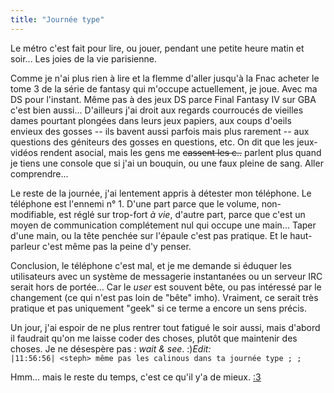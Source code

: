 ```yaml
---
title: "Journée type"
---
```


Le métro c'est fait pour lire, ou jouer, pendant une petite heure matin et
soir... Les joies de la vie parisienne.

Comme je n'ai plus rien à lire et la flemme d'aller jusqu'à la Fnac acheter le
tome 3 de la série de fantasy qui m'occupe actuellement, je joue. Avec ma DS
pour l'instant. Même pas à des jeux DS parce Final Fantasy IV sur GBA c'est
bien aussi... D'ailleurs j'ai droit aux regards courroucés de vieilles dames
pourtant plongées dans leurs jeux papiers, aux coups d'oeils envieux des
gosses -- ils bavent aussi parfois mais plus rarement -- aux questions des
géniteurs des gosses en questions, etc. On dit que les jeux-vidéos rendent
asocial, mais les gens me <s>cassent les c..</s> parlent plus quand je tiens
une console que si j'ai un bouquin, ou une faux pleine de sang. Aller
comprendre...

Le reste de la journée, j'ai lentement appris à détester mon téléphone. Le
téléphone est l'ennemi n° 1. D'une part parce que le volume, non-modifiable,
est réglé sur trop-fort _à vie_, d'autre part, parce que c'est un moyen de
communication complétement nul qui occupe une main... Taper d'une main, ou la
tête penchée sur l'épaule c'est pas pratique. Et le haut-parleur c'est même
pas la peine d'y penser.

Conclusion, le téléphone c'est mal, et je me demande si éduquer les
utilisateurs avec un système de messagerie instantanées ou un serveur IRC
serait hors de portée... Car le _user_ est souvent bête, ou pas intéressé par
le changement (ce qui n'est pas loin de "bête" imho). Vraiment, ce serait très
pratique et pas uniquement "geek" si ce terme a encore un sens précis.

Un jour, j'ai espoir de ne plus rentrer tout fatigué le soir aussi, mais
d'abord il faudrait qu'on me laisse coder des choses, plutôt que maintenir des
choses. Je ne désespère pas : _wait & see_. :)_Edit:_  
`|11:56:56| <steph> même pas les calinous dans ta journée type ; ;`

Hmm... mais le reste du temps, c'est ce qu'il y'a de mieux.
[:3](http://azi.tfekoi.org)


